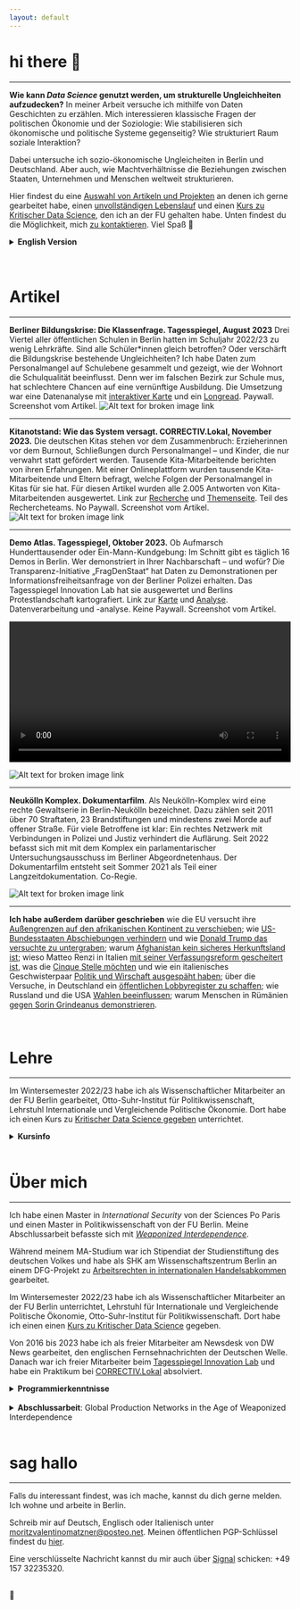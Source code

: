 ```yaml
---
layout: default
---
```


# hi there 🌸 
---
**Wie kann _Data Science_ genutzt werden, um strukturelle Ungleichheiten aufzudecken?** In meiner Arbeit versuche ich mithilfe von Daten Geschichten zu erzählen. Mich interessieren klassische Fragen der politischen Ökonomie und der Soziologie: Wie stabilisieren sich ökonomische und politische Systeme gegenseitig? Wie strukturiert Raum soziale Interaktion? 

Dabei untersuche ich sozio-ökonomische Ungleicheiten in Berlin und Deutschland. Aber auch, wie  Machtverhältnisse die Beziehungen zwischen Staaten, Unternehmen und Menschen weltweit strukturieren. 

Hier findest du eine [Auswahl von Artikeln und Projekten](#artikel) an denen ich gerne gearbeitet habe, einen [unvollständigen Lebenslauf](#über-mich) und einen [Kurs zu Kritischer Data Science](#lehre), den ich an der FU gehalten habe. Unten findest du die Möglichkeit, mich [zu kontaktieren](#sag-hallo). Viel Spaß 👻

<details>
<summary> 
<b>English Version</b>
</summary> 
<br>
hi there. I am interested in the <b>political (economy) of data and how data (science) can be used to uncover structural inequalities</b>. Before turning to journalism I worked as a reasearcher at the Free University of Berlin and taught a class on <a href"https://moritzvalentinomatzner.shinyapps.io/kdst/">Critical Data Science</a>. I hold an MA in Political Science from FU Berlin and a MA in International Security from Sciences Po Paris. 
<br>
<br>
<b>Some stories I published this year include</b>: 
<br>
<br>
<ul>
<li><b>Berlin's Missing Teachers</b>. Berlin has an educational crisis. But are all students affected equally? I scraped data for public schools in Berlin and showed how the lack of teachers overproportionally affetcs poor neighbourhoods. <a href="https://interaktiv.tagesspiegel.de/lab/berliner-klassenfrage-hier-gibt-es-am-meisten-unterrichtsausfall-datenanalyse-und-interakive-karte/">Interactive map</a> and <a href="https://interaktiv.tagesspiegel.de/lab/ohne-reserve-eine-berliner-schulleiterin-kaempft-mit-dem-lehrermangel/">longread</a>. In German. </li>
<li><b>Kita Notstand</b>. Not only public schools, but also the German pre-school system is in crisis. Due to a recent study, more than 380.000 children lack a spot and the system is short of almost 100.000 educators. We created a survey for parents and educators and got more than 6.600 responses. They paint a dire picture of a collapsing system. <a href="https://correctiv.org/aktuelles/bildung/2023/11/14/kitanotstand-wie-das-system-versagt-personalmangel-erzieher/">Longread</a> and <a href="https://correctiv.org/aktuelles/bildung/2023/11/10/kitanotstand-was-sie-tun-koennen/"> project site</a>. In German. </li>
<li><b>Demo Atlas</b>. We analyzed years and years of data on all demonstrations that took place in Berlin. <a href="https://interaktiv.tagesspiegel.de/lab/demo-atlas-berlin-wofuer-wird-in-meiner-nachbarschaft-demonstriert/">Map</a> and <a href="https://interaktiv.tagesspiegel.de/lab/demo-analyse-berlin-wofuer-gehen-die-leute-auf-die-strasse/">analysis</a>. In German. </li>
</ul>
<br>
Work with me 🌸 You can reach me at moritzvalentinomatzner@posteo.net.  
</details>

<br>
<br>

# Artikel
---
**Berliner Bildungskrise: Die Klassenfrage. Tagesspiegel, August 2023** Drei Viertel aller öffentlichen Schulen in Berlin hatten im Schuljahr 2022/23 zu wenig Lehrkräfte. Sind alle Schüler\*innen gleich betroffen? Oder verschärft die Bildungskrise bestehende Ungleichheiten? Ich habe Daten zum Personalmangel auf Schulebene gesammelt und gezeigt, wie der Wohnort die Schulqualität beeinflusst. Denn wer im falschen Bezirk zur Schule mus, hat schlechtere Chancen auf eine vernünftige Ausbildung. Die Umsetzung war eine Datenanalyse mit [interaktiver Karte](https://interaktiv.tagesspiegel.de/lab/berliner-klassenfrage-hier-gibt-es-am-meisten-unterrichtsausfall-datenanalyse-und-interakive-karte/) und ein [Longread](https://interaktiv.tagesspiegel.de/lab/ohne-reserve-eine-berliner-schulleiterin-kaempft-mit-dem-lehrermangel/). Paywall. Screenshot vom Artikel. 
![Alt text for broken image link](assets/img/lehrkraefte.png)

---

**Kitanotstand: Wie das System versagt. CORRECTIV.Lokal, November 2023.** Die deutschen Kitas stehen vor dem Zusammenbruch: Erzieherinnen vor dem Burnout, Schließungen durch Personalmangel – und Kinder, die nur verwahrt statt gefördert werden. Tausende Kita-Mitarbeitende berichten von ihren Erfahrungen. Mit einer Onlineplattform wurden tausende Kita-Mitarbeitende und Eltern befragt, welche Folgen der Personalmangel in Kitas für sie hat. Für diesen Artikel wurden alle 2.005 Antworten von Kita-Mitarbeitenden ausgewertet. Link zur [Recherche](https://correctiv.org/aktuelles/bildung/2023/11/14/kitanotstand-wie-das-system-versagt-personalmangel-erzieher/) und [Themenseite](https://correctiv.org/aktuelles/bildung/2023/11/10/kitanotstand-was-sie-tun-koennen/). Teil des Rechercheteams. No Paywall. Screenshot vom Artikel. 
![Alt text for broken image link](assets/img/kitas.png)

---

**Demo Atlas. Tagesspiegel, Oktober 2023.** Ob Aufmarsch Hunderttausender oder Ein-Mann-Kundgebung: Im Schnitt gibt es täglich 16 Demos in Berlin. Wer demonstriert in Ihrer Nachbarschaft – und wofür? Die Transparenz-Initiative „FragDenStaat“ hat Daten zu Demonstrationen per Informationsfreiheitsanfrage von der Berliner Polizei erhalten. Das Tagesspiegel Innovation Lab hat sie ausgewertet und Berlins Protestlandschaft kartografiert. Link zur [Karte](https://interaktiv.tagesspiegel.de/lab/demo-atlas-berlin-wofuer-wird-in-meiner-nachbarschaft-demonstriert/) und [Analyse](https://interaktiv.tagesspiegel.de/lab/demo-analyse-berlin-wofuer-gehen-die-leute-auf-die-strasse/). Datenverarbeitung und -analyse. Keine Paywall. Screenshot vom Artikel. 

<video autoplay loop width="100%">
<source src="assets/img/REC_tsp.mp4">
</video>

![Alt text for broken image link](assets/img/demoatlas.png)

---

**Neukölln Komplex. Dokumentarfilm**. Als Neukölln-Komplex wird eine rechte Gewaltserie in Berlin-Neukölln bezeichnet. Dazu zählen seit 2011 über 70 Straftaten, 23 Brandstiftungen und mindestens zwei Morde auf offener Straße. Für viele Betroffene ist klar: Ein rechtes Netzwerk mit Verbindungen in Polizei und Justiz verhindert die Auflärung. Seit 2022 befasst sich mit mit dem Komplex ein parlamentarischer Untersuchungsausschuss im Berliner Abgeordnetenhaus. Der Dokumentarfilm entsteht seit Sommer 2021 als Teil einer Langzeitdokumentation. Co-Regie.

![Alt text for broken image link](assets/img/nkk.png)

---

**Ich habe außerdem darüber geschrieben** wie die EU versucht ihre [Außengrenzen auf den afrikanischen Kontinent zu verschieben](https://www.sueddeutsche.de/politik/migrationspolitik-wie-europa-fluechtlinge-in-afrika-aufhalten-will-1.3314104); wie [US-Bundesstaaten Abschiebungen verhindern](https://www.sueddeutsche.de/politik/usa-wir-werden-kein-zahnrad-in-trumps-abschiebemaschine-sein-1.3351675) und wie [Donald Trump das versuchte zu untergraben](https://www.sueddeutsche.de/politik/abschiebungen-in-den-usa-trumps-angriff-auf-elf-millionen-1.3379310); warum [Afghanistan kein sicheres Herkunftsland ist](https://www.sueddeutsche.de/politik/abschiebung-nach-afghanistan-afghanistan-ist-zweifelsfrei-kein-sicheres-herkunftsland-1.3296536); wieso Matteo Renzi in Italien [mit seiner Verfassungsreform gescheitert ist](https://www.sueddeutsche.de/politik/italien-wieso-renzi-mit-seiner-verfassungsreform-gescheitert-ist-1.3280174), was die [Cinque Stelle möchten](https://www.sueddeutsche.de/politik/europaeisches-parlament-fuenf-sterne-und-die-liberalen-eine-absurde-allianz-1.3325639) und wie ein italienisches Geschwisterpaar [Politik und Wirschaft ausgespäht haben](https://www.sueddeutsche.de/politik/italien-spionagezentrale-in-rom-ausgehoben-1.3327575); über die Versuche, in Deutschland ein [öffentlichen Lobbyregister zu schaffen](https://www.sueddeutsche.de/politik/oeffentliches-lobbyregister-lobbyismus-muss-ueberwacht-werden-koennen-1.3360659); wie Russland und die USA [Wahlen beeinflussen](https://www.sueddeutsche.de/politik/wahlforscher-das-sollte-nicht-verharmlost-werden-1.3390497); warum Menschen in Rümänien [gegen Sorin Grindeanus demonstrieren](https://www.sueddeutsche.de/politik/proteste-gegen-regierung-warum-die-rumaenen-in-aufruhr-sind-1.3366611). 

<br>

# Lehre
---
Im Wintersemester 2022/23 habe ich als Wissenschaftlicher Mitarbeiter an der FU Berlin gearbeitet, Otto-Suhr-Institut für Politikwissenschaft, Lehrstuhl Internationale und Vergleichende Politische Ökonomie. Dort habe ich einen Kurs zu [Kritischer Data Science gegeben](https://moritzvalentinomatzner.shinyapps.io/kdst/) unterrichtet. 

<details>
<summary> 
<b>Kursinfo</b>
</summary> 
<br>

<b>Leitfragen</b>. Wie kann quantitative Datenarbeit für emanzipatorische Wissenschaft genutzt werden? Was sind die Rahmenbedingungen für eine kritische Auseinandersetzung mit Daten und quantitativen Methoden?

<br>
<br>

<b>Der Kurs Kritische Data Science</b> macht Studierende mit Grundkenntnissen des Programmierens und dem Sammeln, Visualisieren und Analysieren von Daten in der Scriptsprache R vertraut. Doch das Sammeln und Analysieren von Daten ist intim mit einer Geschichte von Diskrimierung, Ausbeutung und Unterdrückung verwoben. Es ist und war vor allem ein Instrument der Mächtigen: Weiße Kolonialisten, welche die Produktivität versklavter Menschen überwachten. Polizeien, welche mithilfe von Algorithmen Unterdrückungsdynamiken verstärken. Daten sind Macht. Und deswegen widmet sich der Kurs auch einer Analyse von Macht: Wer zieht die Linie zwischen Information und Datenpunkt? Welche Perspektiven und politischen Grundsätze sind in Daten eingeschrieben? Wer produziert Daten über wen? 

<br>
<br>

<b>Der Kurs hinterfragt die sozialen Beziehungen, welche in Daten und computergestützten Methoden der Analyse eingeschrieben sind</b> durch eine intersektionale, machtkritische Linse. Und versucht Antworten darauf zu geben, wie Daten aus einer emanzipatorischen Perspektive genutzt werden können. Dabei widmet sich der Kurs akademischer Literatur aber auch Projekten aus dem journalistischen, künstlerischen und aktivistischen Kontext: Bereits 1895 sammelte die schwarze Datenjournalistin und Aktivistin Ida B. Wells einen Datensatz über Lynchungen schwarzer Menschen in den USA. Der Datensatz, ergänzt mit Erzählungen zu den Morden konstruiert einen datengestützten Gegennarrative. Das umfassenste Archiv von Femiziden in Mexiko stellt nicht die Regierung bereit, sondern die Aktivistin María Salguero aka Princesa. Und 2020 sammeln Aktivist:innen von Peng! und der ISD Daten zum kolonialen Vermächtnis deutscher Straßennamen, um ein “umerinnern” zu bewirken.

<br>
<br>

<b>Als ein Einführungskurs</b> richtet sich der Kurs explizit an Studierende ohne Vorkenntnisse in Statistik und Programmieren. Teilnehmende sollen ermutigt werden ihre eigenen datengestützten Analysen und Projekte im Kontext ihres gesellschaftswissenschaftlichen Studiums oder Aktivismus umzusetzen. Der Kurs soll Raum dafür geben, dass Studierende (wenn sie das möchten) in der Gemeinschaft ihre Ideen und Projekte präsentieren. Die Arbeit in Teams ist ausdrücklich erlaubt.

<br>
<br>

<b>Nach Vollendung des Kurses</b> können Studierende: 
<ul>
    <li>Ihre eigene empirische Forschungsfrage und -methodik artikulieren</li>
    <li>Daten selbständig aus dem Internet sammeln</li>
    <li>durch deskriptive Statistik, einfache quantitative Methoden (OLS-Regression) und fortgeschrittene Visualisierungen Zusammenhänge entdecken und kommunizieren</li>
    <li> Datenquellen und ihre Erhebungsmethodik kritisch hinterfragen</li>
    <li>eine eigene, einfache Website (wie diese) programmieren und hosten um ihr Abschlussprojekt vorzustellen.</li>
</ul> 

</details>

<br>

# Über mich
---
Ich habe einen Master in _International Security_ von der Sciences Po Paris und einen Master in Politikwissenschaft von der FU Berlin. Meine Abschlussarbeit befasste sich mit [_Weaponized Interdependence_](https://direct.mit.edu/isec/article/44/1/42/12237/Weaponized-Interdependence-How-Global-Economic). 

Während meinem MA-Studium war ich Stipendiat der Studienstiftung des deutschen Volkes und habe als SHK am  Wissenschaftszentrum Berlin an einem DFG-Projekt zu [Arbeitsrechten in internationalen Handelsabkommen](https://onlinelibrary.wiley.com/doi/10.1111/jcms.13285) gearbeitet. 
<br>

Im Wintersemester 2022/23 habe ich als Wissenschaftlicher Mitarbeiter an der FU Berlin unterrichtet, Lehrstuhl für Internationale und Vergleichende Politische Ökonomie, Otto-Suhr-Institut für Politikwissenschaft. Dort habe ich einen einen [Kurs zu Kritischer Data Science](#-Lehre-🌸) gegeben. 
<br>

Von 2016 bis 2023 habe ich als freier Mitarbeiter am Newsdesk von DW News gearbeitet, den englischen Fernsehnachrichten der Deutschen Welle. Danach war ich freier Mitarbeiter beim [Tagesspiegel Innovation Lab](https://interaktiv.tagesspiegel.de/) und habe ein Praktikum bei [CORRECTIV.Lokal](https://correctiv.org/lokal/) absolviert. 
<br>

<details>
<summary> 
<b>Programmierkenntnisse</b>
</summary> 
<br>
<ul>
  <li>Webscraping mit und ohne APIs.</li>
  <li>Analyse und Visualisierung von Daten in R mit einem besonderes Interesse an räumlichen Daten (Vektor und Raster). </li>
  <li>Deskriptive und grundlegende inferentielle Statistik. </li>
  <li>Netzwerkanalyse und multivariate Regressionsanalysen. </li>
  <li>Grundlegendes Arbeiten mit Methoden des Natural Language Processing. </li>

</ul>

</details>
<br>
<details>
<summary> 
<b>Abschlussarbeit</b>: Global Production Networks in the Age of Weaponized Interdependence
</summary> 
<br>
Durch die Globalisierung werden zwischenstaatliche Verbindungen immer komplexer. Laut dem Liberalismus können diese gegenseitigen Abhängikeiten zu einer Diffusion von Macht führen - und dadurch zu weniger Konflikten. Doch Macht ist in Netzwerken oft asymetrisch verteilt. Und nicht erst seit Donald Trump haben Staaten versucht, sich durch ihre dominante Position in diesen Netzwerken einen taktischen Vorteil zu verschaffen. Doch welche Netzwerke können überhaupt <i>weaponized</i> werden? Und wie können sich Staaten in der Peripherie schützen? Ich habe einen Indikator für <i>Weaponization</i> erstellt und Abhängigkeiten in globale Produktionsnetzwerke durch ein </i>Exponential Random Graph Model</i> untersucht. 
</ul>
</details>
<br>

# sag hallo
---
Falls du interessant findest, was ich mache, kannst du dich gerne melden. Ich wohne und arbeite in Berlin. 

Schreib mir auf Deutsch, Englisch oder Italienisch unter moritzvalentinomatzner@posteo.net. Meinen öffentlichen PGP-Schlüssel findest du [hier](https://keys.openpgp.org/search?q=F67B48E81DD633CCB665B44D9288E9D994472E2B). 

Eine verschlüsselte Nachricht kannst du mir auch über [Signal](https://signal.org/de/) schicken: +49 157 32235320. 

<br>
🌸
